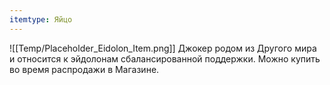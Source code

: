 ```yaml
---
itemtype: Яйцо
---
```

![[Temp/Placeholder_Eidolon_Item.png]]
Джокер родом из Другого мира и относится к эйдолонам сбалансированной поддержки. Можно купить во время распродажи в Магазине.
